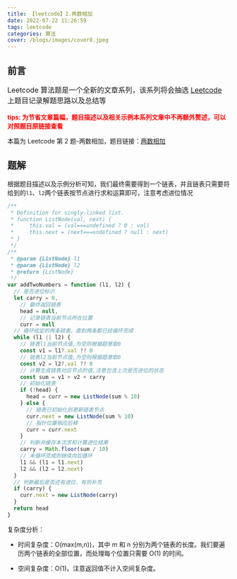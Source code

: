 ```yaml
---
title: 【leetcode】2.两数相加
date: 2022-07-22 11:26:59
tags: leetcode
categories: 算法
cover: /blogs/images/cover8.jpeg
---
```


## 前言

<p style="font-size:16px">Leetcode 算法题是一个全新的文章系列，该系列将会抽选 <a href="https://leetcode.cn/">Leetcode</a> 上题目记录解题思路以及总结等</p>
<b style="font-size:14px;color:red">tips: 为节省文章篇幅，题目描述以及相关示例本系列文章中不再额外赘述，可以对照题目原链接查看</b>

本篇为 Leetcode 第 2 题-两数相加，题目链接：[两数相加](https://leetcode.cn/problems/add-two-numbers/)

## 题解

根据题目描述以及示例分析可知，我们最终需要得到一个链表，并且链表只需要将给到的`l1`、`l2`两个链表按节点进行求和运算即可，注意考虑进位情况

```js
/**
 * Definition for singly-linked list.
 * function ListNode(val, next) {
 *     this.val = (val===undefined ? 0 : val)
 *     this.next = (next===undefined ? null : next)
 * }
 */
/**
 * @param {ListNode} l1
 * @param {ListNode} l2
 * @return {ListNode}
 */
var addTwoNumbers = function (l1, l2) {
  // 是否进位标识
  let carry = 0,
    // 最终返回链表
    head = null,
    // 记录链表当前节点所在位置
    curr = null
  // 循环给定的两条链表，直到两条都已经循环完成
  while (l1 || l2) {
    // 链表l1当前节点值,为空则根据题意取0
    const v1 = l1?.val ?? 0
    // 链表l2当前节点值,为空则根据题意取0
    const v2 = l2?.val ?? 0
    // 计算生成链表对应节点的值,注意包含上次是否进位的状态
    const sum = v1 + v2 + carry
    // 初始化链表
    if (!head) {
      head = curr = new ListNode(sum % 10)
    } else {
      // 链表已初始化则更新链表节点
      curr.next = new ListNode(sum % 10)
      // 指针位置相应后移
      curr = curr.next
    }
    // 判断并缓存本次求和计算进位结果
    carry = Math.floor(sum / 10)
    // 未循环完成则继续向后循环
    l1 && (l1 = l1.next)
    l2 && (l2 = l2.next)
  }
  // 判断最后是否还有进位，有则补充
  if (carry) {
    curr.next = new ListNode(carry)
  }
  return head
}
```

复杂度分析：

- 时间复杂度：O(max(m,n))，其中 m 和 n 分别为两个链表的长度。我们要遍历两个链表的全部位置，而处理每个位置只需要 O(1) 的时间。

- 空间复杂度：O(1)。注意返回值不计入空间复杂度。
